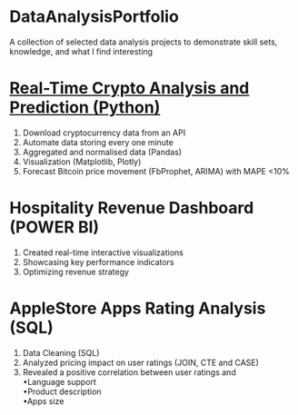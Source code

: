 # DataAnalysisPortfolio
A collection of selected data analysis projects to demonstrate skill sets, knowledge, and what I find interesting

# [Real-Time Crypto Analysis and Prediction (Python)](https://github.com/sys1169/Hao_Portfolio/blob/main/Crypto_Analysis_Prediction.md)
1. Download cryptocurrency data from an API  
2. Automate data storing every one minute  
3. Aggregated and normalised data (Pandas)  
4. Visualization (Matplotlib, Plotly)  
5. Forecast Bitcoin price movement (FbProphet, ARIMA) with MAPE <10%  

# Hospitality Revenue Dashboard (POWER BI)
1. Created real-time interactive visualizations     
2. Showcasing key performance indicators      
3. Optimizing revenue strategy      

# AppleStore Apps Rating Analysis (SQL)
1. Data Cleaning (SQL)  
2. Analyzed pricing impact on user ratings (JOIN, CTE and CASE)  
3. Revealed a positive correlation between user ratings and  
  •Language support  
  •Product description  
  •Apps size  


